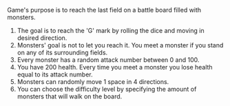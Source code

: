 Game's purpose is to reach the last field on a battle board filled with monsters. 


1. The goal is to reach the 'G' mark by rolling the dice and moving in desired direction. 
2. Monsters' goal is not to let you reach it. You meet a monster if you stand on any of its surrounding fields.
3. Every monster has a random attack number between 0 and 100.
4. You have 200 health. Every time you meet a monster you lose health equal to its attack number.
5. Monsters can randomly move 1 space in 4 directions.
6. You can choose the difficulty level by specifying the amount of monsters that will walk on the board.
